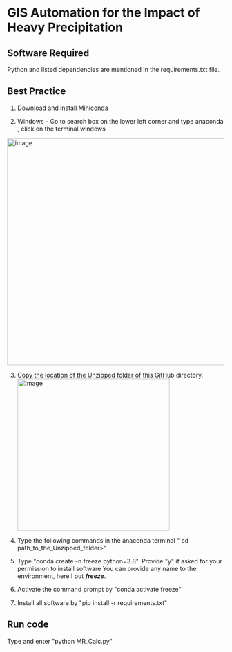 # GIS Automation for the Impact of Heavy Precipitation 

## Software Required
Python and listed dependencies are mentioned in the requirements.txt file.

## Best Practice
1. Download and install [Miniconda]( https://docs.conda.io/en/latest/miniconda.html)
   
2. Windows - Go to search box on the lower left corner and type anaconda , click on the terminal windows
 <img width="525" alt="image" src="https://github.com/sourav164/Freeze_thaw_GIS/assets/25671022/08220f8a-a791-4363-92fe-55083b73aea7">
 
3. Copy the location of the  Unzipped folder of this GitHub directory.  <img width="352" alt="image" src="https://github.com/sourav164/Freeze_thaw_GIS/assets/25671022/2e0836c7-8cde-4e7e-86f8-810fc44fc2c9">

4. Type the following commands in the anaconda terminal
   " cd path_to_the_Unzipped_folder>"
   
5. Type "conda create -n freeze python=3.8". Provide "y" if asked for your permission to install software
   You can provide any name to the environment, here I put **_freeze_**.
   
6. Activate the command prompt by "conda activate freeze"
    
7. Install all software by "pip install -r requirements.txt"

## Run code
Type and enter "python MR_Calc.py"

